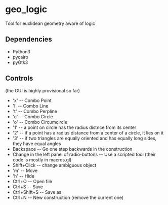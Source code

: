 # geo_logic
Tool for euclidean geometry aware of logic

## Dependencies
+ Python3
+ pycairo
+ pyGtk3

## Controls
(the GUI is highly provisional so far)
+ 'x' -- Combo Point
+ 'l' -- Combo Line
+ 't' -- Combo Perpline
+ 'c' -- Combo Circle
+ 'o' -- Combo Circumcircle
+ '1' -- a point on circle has the radius distnce from its center
+ '2' -- if a point has a radius distance from a center of a circle, it lies on it
+ '3' -- if two triangles are equally oriented and has equally long sides, they have equal angles
+ Backspace -- Go one step backwards in the construction
+ Change in the left panel of radio-buttons -- Use a scripted tool (their code is mostly in macros.gl)
+ Shift+Click -- change ambiguous object
+ 'm' -- Move
+ 'h' -- Hide
+ Ctrl+O -- Open file
+ Ctrl+S -- Save
+ Ctrl+Shift+S -- Save as
+ Ctrl+N -- New construction (remove the current one)
